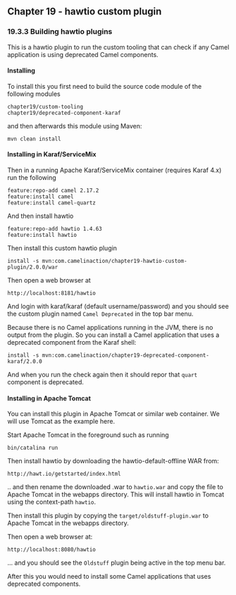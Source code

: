 Chapter 19 - hawtio custom plugin
---------------------------------

### 19.3.3 Building hawtio plugins

This is a hawtio plugin to run the custom tooling that can check if any Camel application
is using deprecated Camel components.

#### Installing

To install this you first need to build the source code module of the following modules

    chapter19/custom-tooling
    chapter19/deprecated-component-karaf

and then afterwards this module using Maven:

    mvn clean install

#### Installing in Karaf/ServiceMix

Then in a running Apache Karaf/ServiceMix container (requires Karaf 4.x) run the following

    feature:repo-add camel 2.17.2
    feature:install camel
    feature:install camel-quartz

And then install hawtio

    feature:repo-add hawtio 1.4.63
    feature:install hawtio

Then install this custom hawtio plugin

    install -s mvn:com.camelinaction/chapter19-hawtio-custom-plugin/2.0.0/war

Then open a web browser at

    http://localhost:8181/hawtio

And login with karaf/karaf (default username/password) and you should see the custom plugin
named `Camel Deprecated` in the top bar menu.

Because there is no Camel applications running in the JVM, there is no output from the plugin.
So you can install a Camel application that uses a deprecated component from the Karaf shell:

    install -s mvn:com.camelinaction/chapter19-deprecated-component-karaf/2.0.0

And when you run the check again then it should repor that `quart` component is deprecated.


#### Installing in Apache Tomcat

You can install this plugin in Apache Tomcat or similar web container.
We will use Tomcat as the example here.

Start Apache Tomcat in the foreground such as running

    bin/catalina run

Then install hawtio by downloading the hawtio-default-offline WAR from:

    http://hawt.io/getstarted/index.html

.. and then rename the downloaded .war to `hawtio.war` and copy the file to Apache Tomcat
in the webapps directory. This will install hawtio in Tomcat using the context-path `hawtio`.

Then install this plugin by copying the `target/oldstuff-plugin.war` to Apache Tomcat
in the webapps directory.

Then open a web browser at:

    http://localhost:8080/hawtio

... and you should see the `Oldstuff` plugin being active in the top menu bar.

After this you would need to install some Camel applications that uses deprecated components.

